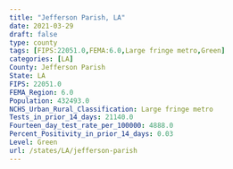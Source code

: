 ```yaml
---
title: "Jefferson Parish, LA"
date: 2021-03-29
draft: false
type: county
tags: [FIPS:22051.0,FEMA:6.0,Large fringe metro,Green]
categories: [LA]
County: Jefferson Parish
State: LA
FIPS: 22051.0
FEMA_Region: 6.0
Population: 432493.0
NCHS_Urban_Rural_Classification: Large fringe metro
Tests_in_prior_14_days: 21140.0
Fourteen_day_test_rate_per_100000: 4888.0
Percent_Positivity_in_prior_14_days: 0.03
Level: Green
url: /states/LA/jefferson-parish
---
```



